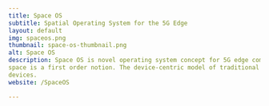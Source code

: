 ```yaml
---
title: Space OS
subtitle: Spatial Operating System for the 5G Edge
layout: default
img: spaceos.png
thumbnail: space-os-thumbnail.png
alt: Space OS
description: Space OS is novel operating system concept for 5G edge computing, where
space is a first order notion. The device-centric model of traditional operating systems is supplanted by space-oriented computing model. This model allows a natural way of managing computing we perform in physical spaces that are getting packed by smart 
devices. 
website: /SpaceOS

---
```

